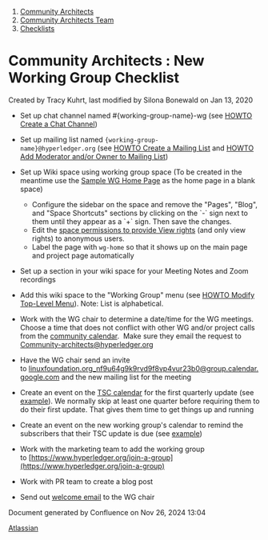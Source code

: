 1. [Community Architects](index.html)
2. [Community Architects Team](Community-Architects-Team_20545564.html)
3. [Checklists](Checklists_20560801.html)

# Community Architects : New Working Group Checklist

Created by Tracy Kuhrt, last modified by Silona Bonewald on Jan 13, 2020

- Set up chat channel named #{working-group-name}-wg (see [HOWTO Create a Chat Channel](#))
- Set up mailing list named `{working-group-name}@hyperledger.org` (see [HOWTO Create a Mailing List](#) and [HOWTO Add Moderator and/or Owner to Mailing List](#))
- Set up Wiki space using working group space (To be created in the meantime use the [Sample WG Home Page](#) as the home page in a blank space)
  
  - Configure the sidebar on the space and remove the "Pages", "Blog", and "Space Shortcuts" sections by clicking on the \`-\` sign next to them until they appear as a \`+\` sign. Then save the changes.
  - Edit the [space permissions to provide View rights](#) (and only view rights) to anonymous users.
  - Label the page with `wg-home` so that it shows up on the main page and project page automatically
- Set up a section in your wiki space for your Meeting Notes and Zoom recordings
- Add this wiki space to the "Working Group" menu (see [HOWTO Modify Top-Level Menu](#)). Note: List is alphabetical.
- Work with the WG chair to determine a date/time for the WG meetings. Choose a time that does not conflict with other WG and/or project calls from the [community calendar](https://lf-hyperledger.atlassian.net/wiki/spaces/HYP/pages/19595324/Calendar+of+Public+Meetings).  Make sure they email the request to Community-architects@hyperledger.org
- Have the WG chair send an invite to [linuxfoundation.org\_nf9u64g9k9rvd9f8vp4vur23b0@group.calendar.google.com](mailto:linuxfoundation.org_nf9u64g9k9rvd9f8vp4vur23b0@group.calendar.google.com) and the new mailing list for the meeting
- Create an event on the [TSC calendar](https://lists.hyperledger.org/g/tsc/calendar) for the first quarterly update (see [example](https://lists.hyperledger.org/g/tsc/addevent?eventid=352398&repeatid=0&calstart=2018-10-18)). We normally skip at least one quarter before requiring them to do their first update. That gives them time to get things up and running
- Create an event on the new working group's calendar to remind the subscribers that their TSC update is due (see [example](https://lists.hyperledger.org/g/twg-china/addevent?eventid=352397&repeatid=0&calstart=2018-10-18))
- Work with the marketing team to add the working group to [https://www.hyperledger.org/join-a-group](https://www.hyperledger.org/join-a-group)
- Work with PR team to create a blog post
- Send out [welcome email](https://docs.google.com/document/d/1fHg4_mE15NXFtk2KFpWaWoMbQ5t64CsWfbju233mR94/edit) to the WG chair

Document generated by Confluence on Nov 26, 2024 13:04

[Atlassian](http://www.atlassian.com/)
